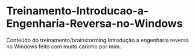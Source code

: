 # Treinamento-Introducao-a-Engenharia-Reversa-no-Windows
Conteúdo do treinamento/brainstorming Introdução a engenharia reversa no Windows feito com muito carinho por mim.
